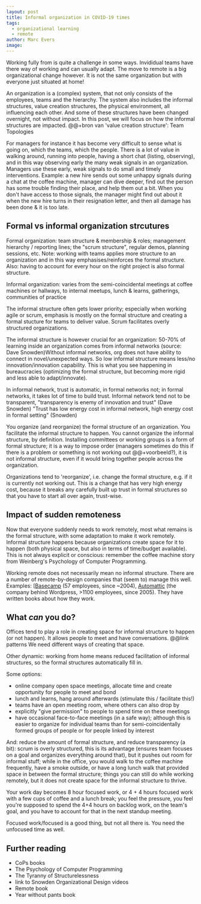 ```yaml
---
layout: post
title: Informal organization in COVID-19 times
tags:
  - organizational learning
  - remote
author: Marc Evers
image: 
---
```


Working fully from is quite a challenge in some ways. Invididual teams have there way of working and can usually adapt.
The move to remote is a big organizational change however. It is not the same organization but with everyone just situated at home! 

An organization is a (complex) system, that not only consists of the employees, teams and the hierarchy. The system also includes the informal structures, value creation structures, the physical environment, all influencing each other. And some of these structures have been changed overnight, not without impact. In this post, we will focus on how the informal structures are impacted. @@+bron van 'value creation structure': Team Topologies

For managers for instance it has become very difficult to sense what is going on, which the teams, which the people. There is a lot of value in walking around, running into people, having a short chat (listing, observing), and in this way observing early the many weak signals in an organization. Managers use these early, weak signals to do small and timely interventions. Example: a new hire sends out some unhappy signals during a chat at the coffee machine, manager can dive deeper, find out the person has some trouble finding their place, and help them out a bit. When you don't have access to those signals, the manager might find out about it when the new hire turns in their resignation letter, and then all damage has been done & it is too late.

## Formal vs informal organization strcutures

Formal organization: team structure & membership & roles; management hierarchy / reporting lines; the "scrum structure", regular demos, planning sessions, etc. Note: working with teams applies more structure to an organization and in this way emphasises/reinforces the formal structure. Also: having to account for every hour on the right project is also formal structure.

Informal organization: varies from the semi-coincidental meetings at coffee machines or hallways, to internal meetups, lunch & learns, gatherings, communities of practice 


The informal structure often gets lower priority; especially when working agile or scrum, emphasis is mostly on the formal structure and creating a formal stucture for teams to deliver value. Scrum facilitates overly structured organizations.

The informal structure is however crucial for an organization: 50-70% of learning inside an organization comes from informal networks (source: Dave Snowden)Without informal networks, org does not have ability to connect in novel/unexpected ways. So low informal structure means less/no innovation/innovation capability. This is what you see happening in bureaucracies (optimizing the formal structure, but becoming more rigid and less able to adapt/innovate).

In informal network, trust is automatic, in formal networks not; in formal networks, it takes lot of time to build trust. Informal network tend not to be transparent, "transparency is enemy of innovation and trust" (Dave Snowden) "Trust has low energy cost in informal network, high energy cost in formal setting" (Snowden)

You organize (and reorganize) the formal structure of an organization. You facilitate the informal structure to happen. You cannot organize the informal structure, by definition. Installing committees or working groups is a form of formal structure; it is a way to impose order (managers sometimes do this if there is a problem or something is not working out @@+voorbeeld?), it is not informal structure, even if it would bring together people across the organization.

Organizations tend to 'reorganize', i.e. change the formal structure, e.g. if it is currently not working out. This is a change that has very high energy cost, because it breaks any carefully built up trust in formal structures so that you have to start all over again, trust-wise.

## Impact of sudden remoteness

Now that everyone suddenly needs to work remotely, most what remains is the formal structure, with some adaptation to make it work remotely. 
Informal structure happens because organizations create space for it to happen (both physical space, but also in terms of time/budget available). This is not always explicit or conscious: remember the coffee machine story from Weinberg's Psychology of Computer Programming.

Working remote does not necessarily mean no informal structure. There are a number of remote-by-design companies that (seem to) manage this well. Examples: [[Basecamp](https://basecamp.com/about) (57 employees, since ~2004), [Automattic](https://automattic.com/) (the company behind Wordpress, >1100 employees, since 2005). They have written books about how they work. 

## What _can_ you do?

Offices tend to play a role in creating space for informal structure to happen (or not happen). It allows people to meet and have conversations. @@link patterns
We need different ways of creating that space.

Other dynamic: working from home means reduced facilitation of informal structures, so the formal structures automatically fill in.

Some options:
- online company open space meetings, allocate time and create opportunity for people to meet and bond
- lunch and learns, hang around afterwards (stimulate this / facilitate this!)
- teams have an open meeting room, where others can also drop by
- explicitly "give permission" to people to spend time on these meetings
- have occasional face-to-face meetings (in a safe way); although this is easier to organize for individual teams than for semi-coincidentally formed groups of people or for people linked by interest

And: reduce the amount of formal structure, and reduce transparency (a bit): scrum is overly structured, this is its advantage (ensures team focuses on a goal and organizes everything around that), but it pushes out room for informal stuff; while in the office, you would walk to the coffee machine frequently, have a smoke outside, or have a long lunch walk that provided space in between the formal structure; things you can still do while working remotely, but it does not create space for the informal structure to thrive.

Your work day becomes 8 hour focused work, or 4 + 4 hours focused work with a few cups of coffee and a lunch break; you feel the pressure, you feel you're supposed to spend the 4+4 hours on backlog work, on the team's goal, and you have to account for that in the next standup meeting.

Focused work/focused is a good thing, but not all there is. You need the unfocused time as well.


## Further reading

- CoPs books
- The Psychology of Computer Programming
- The Tyranny of Structurelessness
- link to Snowden Organizational Design videos
- Remote book
- Year without pants book
